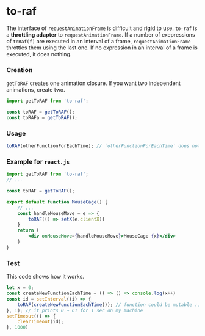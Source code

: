 # to-raf
The interface of `requestAnimationFrame` is difficult and rigid to use. 
`to-raf` is a **throttling adapter** to `requestAnimationFrame`. If a number of exepressions of `toRaf(f)` are executed in an interval of a frame, `requestAnimationFrame` throttles them using the last one. If no expression in an interval of a frame is executed, it does nothing.

### Creation
`getToRAF` creates one animation closure.
If you want two independent animations, create two.
```js
import getToRAF from 'to-raf';

const toRAF = getToRAF();
const toRAFa = getToRAF();
```

### Usage
```js
toRAF(otherFunctionForEachTime); // `otherFunctionForEachTime` does not need to be a single ref.
```

### Example for `react.js`
```jsx
import getToRAF from 'to-raf';
// ...

const toRAF = getToRAF();

export default function MouseCage() {
    // ...
    const handleMouseMove = e => {
        toRAF(() => setX(e.clientX))
    }
    return (
        <div onMouseMove={handleMouseMove}>MouseCage {x}</div>
    )
}
```

### Test
This code shows how it works.
```js
let x = 0;
const createNewFunctionEachTime = () => () => console.log(x++)
const id = setInterval((i) => {
    toRAF(createNewFunctionEachTime()); // function could be mutable :) wow
}, 1); // it prints 0 ~ 61 for 1 sec on my machine
setTimeout(() => {
    clearTimeout(id);
}, 1000)
```


